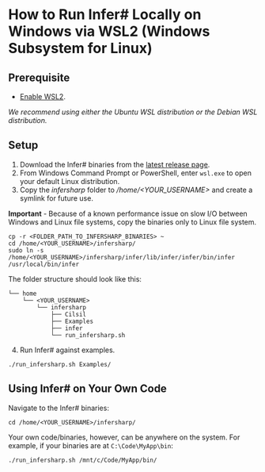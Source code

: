 # How to Run Infer# Locally on Windows via WSL2 (Windows Subsystem for Linux)

## Prerequisite
- [Enable WSL2](https://docs.microsoft.com/en-us/windows/wsl/install-win10).

*We recommend using either the Ubuntu WSL distribution or the Debian WSL distribution.*

## Setup
1. Download the Infer# binaries from the [latest release page](https://github.com/microsoft/infersharp/releases).
2. From Windows Command Prompt or PowerShell, enter ```wsl.exe``` to open your default Linux distribution.
3. Copy the _infersharp_ folder to _/home/<YOUR_USERNAME>_ and create a symlink for future use.

**Important** - Because of a known performance issue on slow I/O between Windows and Linux file systems, copy the binaries only to Linux file system.

```
cp -r <FOLDER_PATH_TO_INFERSHARP_BINARIES> ~
cd /home/<YOUR_USERNAME>/infersharp/
sudo ln -s /home/<YOUR_USERNAME>/infersharp/infer/lib/infer/infer/bin/infer /usr/local/bin/infer
```
The folder structure should look like this:
```
└── home
    └── <YOUR_USERNAME>
        └── infersharp
            ├── Cilsil
            ├── Examples
            ├── infer
            └── run_infersharp.sh
```
4. Run Infer# against examples.
```
./run_infersharp.sh Examples/
```

## Using Infer# on Your Own Code
Navigate to the Infer# binaries:
```
cd /home/<YOUR_USERNAME>/infersharp/
```
Your own code/binaries, however, can be anywhere on the system. For example, if your binaries are at ```C:\Code\MyApp\bin```:
```
./run_infersharp.sh /mnt/c/Code/MyApp/bin/
```